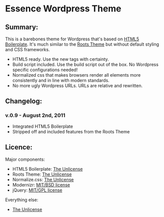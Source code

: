 # Essence Wordpress Theme

## Summary:

This is a barebones theme for Wordpress that's based on [HTML5 Boilerplate](http://www.html5boilerplate.com/). It's much similar to the [Roots Theme](http://www.rootstheme.com/) but without default styling and CSS frameworks.

* HTML5 ready. Use the new tags with certainty.
* Build script included. Use the build script out of the box. No Wordpress specific configurations needed!
* Normalized css that makes browsers render all elements more consistently and in line with modern standards.
* No more ugly Wordpress URLs. URLs are relative and rewritten.

## Changelog:

### v.0.9 - August 2nd, 2011

<ul>
  <li>Integrated HTML5 Boilerplate</li>
  <li>Stripped off and included features from the Roots Theme</li>
</ul>

## Licence:

Major components:

* HTML5 Boilerplate: [The Unlicense](http://unlicense.org)
* Roots Theme: [The Unlicense](http://unlicense.org)
* Normalize.css: [The Unlicense](http://unlicense.org)
* Modernizr: [MIT/BSD license](http://www.modernizr.com/license/)
* jQuery: [MIT/GPL license](http://jquery.org/license/)

Everything else:

* [The Unlicense](http://unlicense.org)